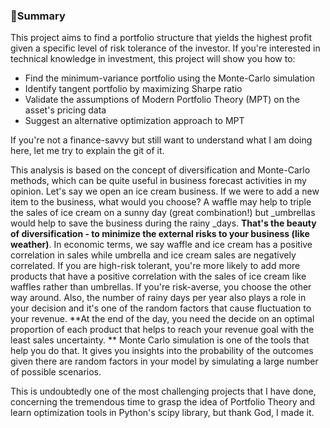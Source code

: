 ### 🍉Summary
This project aims to find a portfolio structure that yields the highest profit given a specific level of risk tolerance of the investor. If you're interested in technical knowledge in investment, this project will show you how to:
* Find the minimum-variance portfolio using the Monte-Carlo simulation
* Identify tangent portfolio by maximizing Sharpe ratio
* Validate the assumptions of Modern Portfolio Theory (MPT) on the asset's pricing data
* Suggest an alternative optimization approach to MPT

If you're not a finance-savvy but still want to understand what I am doing here, let me try to explain the git of it. 

This analysis is based on the concept of diversification and Monte-Carlo methods, which can be quite useful in business forecast activities in my opinion. Let's say we open an ice cream business. If we were to add a new item to the business, what would you choose? A waffle may help to triple the sales of ice cream on a sunny day (great combination!) but _umbrellas would help to save the business during the rainy _days. **That's the beauty of diversification - to minimize the external risks to your business (like weather)**. In economic terms, we say waffle and ice cream has a positive correlation in sales while umbrella and ice cream sales are negatively correlated. If you are high-risk tolerant, you're more likely to add more products that have a positive correlation with the sales of ice cream like waffles rather than umbrellas. If you're risk-averse, you choose the other way around. Also, the number of rainy days per year also plays a role in your decision and it's one of the random factors that cause fluctuation to your revenue. **At the end of the day, you need the decide on an optimal proportion of each product that helps to reach your revenue goal with the least sales uncertainty. **
Monte Carlo simulation is one of the tools that help you do that. It gives you insights into the probability of the outcomes given there are random factors in your model by simulating a large number of possible scenarios.

This is undoubtedly one of the most challenging projects that I have done, concerning the tremendous time to grasp the idea of Portfolio Theory and learn optimization tools in Python's scipy library, but thank God, I made it.
